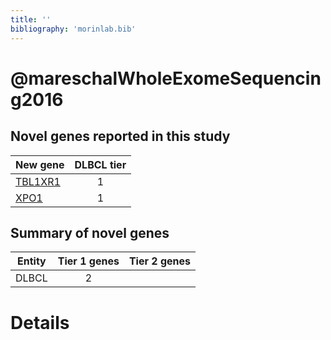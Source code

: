 ```yaml
---
title: ''
bibliography: 'morinlab.bib'
---
```


# @mareschalWholeExomeSequencing2016
## Novel genes reported in this study

|New gene|DLBCL tier|
|:-|:-:|
|[TBL1XR1](TBL1XR1)|1 |
|[XPO1](XPO1)|1 |

## Summary of novel genes

|Entity| Tier 1 genes| Tier 2 genes|
|:-:|:-:|:-:|
|DLBCL|2||

# Details

